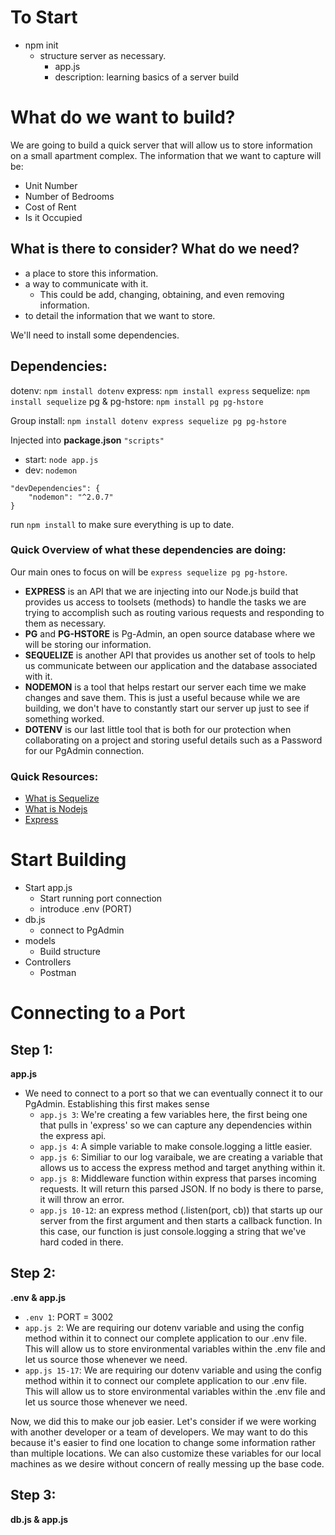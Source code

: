 # To Start
- npm init
     - structure server as necessary.
       - app.js
       - description: learning basics of a server build

# What do we want to build?
We are going to build a quick server that will allow us to store information on a small apartment complex.  The information that we want to capture will be:
  - Unit Number
  - Number of Bedrooms
  - Cost of Rent
  - Is it Occupied

## What is there to consider? What do we need?
  - a place to store this information.
  - a way to communicate with it.
    - This could be add, changing, obtaining, and even removing information.
  - to detail the information that we want to store.

We'll need to install some dependencies.

## Dependencies:
dotenv: `npm install dotenv`
express: `npm install express`
sequelize: `npm install sequelize`
pg & pg-hstore: `npm install pg pg-hstore`

Group install:
`npm install dotenv express sequelize pg pg-hstore`

Injected into **package.json**
`"scripts"`
- start: `node app.js`
- dev: `nodemon`
```
"devDependencies": {
    "nodemon": "^2.0.7"
}
```
run `npm install` to make sure everything is up to date.

### Quick Overview of what these dependencies are doing:
Our main ones to focus on will be `express sequelize pg pg-hstore`.  
- **EXPRESS** is an API that we are injecting into our Node.js build that provides us access to toolsets (methods) to handle the tasks we are trying to accomplish such as routing various requests and responding to them as necessary.
- **PG** and **PG-HSTORE** is Pg-Admin, an open source database where we will be storing our information.
- **SEQUELIZE** is another API that provides us another set of tools to help us communicate between our application and the database associated with it.  
- **NODEMON** is a tool that helps restart our server each time we make changes and save them.  This is just a useful because while we are building, we don't have to constantly start our server up just to see if something worked.
- **DOTENV** is our last little tool that is both for our protection when collaborating on a project and storing useful details such as a Password for our PgAdmin connection.

### Quick Resources:
- [What is Sequelize](https://medium.com/the-javascript-dojo/introduction-to-sequelize-1cbfc2d2d1bf)
- [What is Nodejs](https://www.freecodecamp.org/news/what-exactly-is-node-js-and-why-should-you-use-it-8043a3624e3c/)
- [Express](https://expressjs.com/)

# Start Building    
- Start app.js
  - Start running port connection
  - introduce .env (PORT)
- db.js
  - connect to PgAdmin
- models
  - Build structure
- Controllers
  - Postman

# Connecting to a Port
## Step 1:
**app.js**
- We need to connect to a port so that we can eventually connect it to our PgAdmin. Establishing this first makes sense
  - `app.js 3`: We're creating a few variables here, the first being one that pulls in 'express' so we can capture any dependencies within the express api.
  - `app.js 4`: A simple variable to make console.logging a little easier.
  - `app.js 6`: Similiar to our log varaibale, we are creating a variable that allows us to access the express method and target anything within it.
  - `app.js 8`: Middleware function within express that parses incoming requests.  It will return this parsed JSON. If no body is there to parse, it will throw an error.
  - `app.js 10-12`: an express method (.listen(port, cb)) that starts up our server from the first argument and then starts a callback function.  In this case, our function is just console.logging a string that we've hard coded in there.
## Step 2:
**.env & app.js**
  - `.env 1`: PORT = 3002
  - `app.js 2`: We are requiring our dotenv variable and using the config method within it to connect our complete application to our .env file.  This will allow us to store environmental variables within the .env file and let us source those whenever we need.  
  - `app.js 15-17`: We are requiring our dotenv variable and using the config method within it to connect our complete application to our .env file.  This will allow us to store environmental variables within the .env file and let us source those whenever we need.  

Now, we did this to make our job easier.  Let's consider if we were working with another developer or a team of developers.  We may want to do this because it's easier to find one location to change some information rather than multiple locations.  We can also customize these variables for our local machines as we desire without concern of really messing up the base code.
  
## Step 3:
**db.js & app.js**